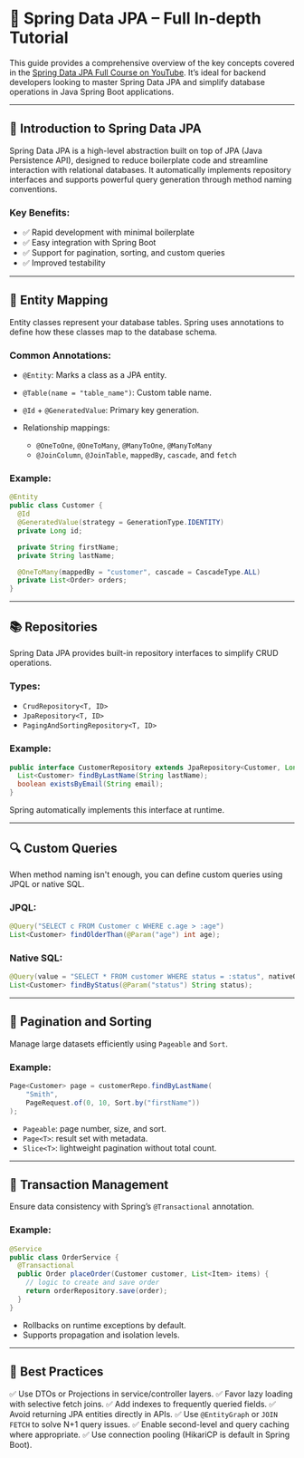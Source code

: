 # 📘 Spring Data JPA – Full In-depth Tutorial

This guide provides a comprehensive overview of the key concepts covered in the [Spring Data JPA Full Course on YouTube](https://www.youtube.com/watch?v=XszpXoII9Sg). It’s ideal for backend developers looking to master Spring Data JPA and simplify database operations in Java Spring Boot applications.

---

## 📖 Introduction to Spring Data JPA

Spring Data JPA is a high-level abstraction built on top of JPA (Java Persistence API), designed to reduce boilerplate code and streamline interaction with relational databases. It automatically implements repository interfaces and supports powerful query generation through method naming conventions.

### Key Benefits:

* ✅ Rapid development with minimal boilerplate
* ✅ Easy integration with Spring Boot
* ✅ Support for pagination, sorting, and custom queries
* ✅ Improved testability

---

## 📜 Entity Mapping

Entity classes represent your database tables. Spring uses annotations to define how these classes map to the database schema.

### Common Annotations:

* `@Entity`: Marks a class as a JPA entity.
* `@Table(name = "table_name")`: Custom table name.
* `@Id` + `@GeneratedValue`: Primary key generation.
* Relationship mappings:

  * `@OneToOne`, `@OneToMany`, `@ManyToOne`, `@ManyToMany`
  * `@JoinColumn`, `@JoinTable`, `mappedBy`, `cascade`, and `fetch`

### Example:

```java
@Entity
public class Customer {
  @Id
  @GeneratedValue(strategy = GenerationType.IDENTITY)
  private Long id;

  private String firstName;
  private String lastName;

  @OneToMany(mappedBy = "customer", cascade = CascadeType.ALL)
  private List<Order> orders;
}
```

---

## 📚 Repositories

Spring Data JPA provides built-in repository interfaces to simplify CRUD operations.

### Types:

* `CrudRepository<T, ID>`
* `JpaRepository<T, ID>`
* `PagingAndSortingRepository<T, ID>`

### Example:

```java
public interface CustomerRepository extends JpaRepository<Customer, Long> {
  List<Customer> findByLastName(String lastName);
  boolean existsByEmail(String email);
}
```

Spring automatically implements this interface at runtime.

---

## 🔍 Custom Queries

When method naming isn't enough, you can define custom queries using JPQL or native SQL.

### JPQL:

```java
@Query("SELECT c FROM Customer c WHERE c.age > :age")
List<Customer> findOlderThan(@Param("age") int age);
```

### Native SQL:

```java
@Query(value = "SELECT * FROM customer WHERE status = :status", nativeQuery = true)
List<Customer> findByStatus(@Param("status") String status);
```

---

## 📄 Pagination and Sorting

Manage large datasets efficiently using `Pageable` and `Sort`.

### Example:

```java
Page<Customer> page = customerRepo.findByLastName(
    "Smith",
    PageRequest.of(0, 10, Sort.by("firstName"))
);
```

* `Pageable`: page number, size, and sort.
* `Page<T>`: result set with metadata.
* `Slice<T>`: lightweight pagination without total count.

---

## 🔄 Transaction Management

Ensure data consistency with Spring’s `@Transactional` annotation.

### Example:

```java
@Service
public class OrderService {
  @Transactional
  public Order placeOrder(Customer customer, List<Item> items) {
    // logic to create and save order
    return orderRepository.save(order);
  }
}
```

* Rollbacks on runtime exceptions by default.
* Supports propagation and isolation levels.

---

## 🚀 Best Practices

✅ Use DTOs or Projections in service/controller layers.
✅ Favor lazy loading with selective fetch joins.
✅ Add indexes to frequently queried fields.
✅ Avoid returning JPA entities directly in APIs.
✅ Use `@EntityGraph` or `JOIN FETCH` to solve N+1 query issues.
✅ Enable second-level and query caching where appropriate.
✅ Use connection pooling (HikariCP is default in Spring Boot).

